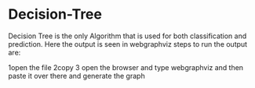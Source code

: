 # Decision-Tree
Decision Tree is the only Algorithm that is used for both classification and prediction.
Here the output is seen in webgraphviz
steps to run the output are:

1open the file 2copy 3 open the browser and type webgraphviz and then paste it over there and generate the graph
